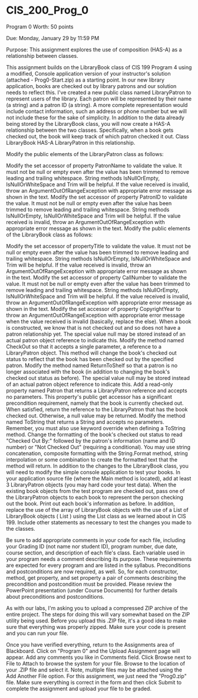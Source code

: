 # CIS_200_Prog_0

Program 0
Worth: 50 points

Due: Monday, January 29 by 11:59 PM

Purpose: This assignment explores the use of composition (HAS-A) as a relationship between classes.

This assignment builds on the LibraryBook class of CIS 199 Program 4 using a modified, Console application version of your instructor's solution (attached - Prog0-Start.zip) as a starting point. 
In our new library application, books are checked out by library patrons and our solution needs to reflect this. I've created a new public class named LibraryPatron to represent users of the library. 
Each patron will be represented by their name (a string) and a patron ID (a string).
A more complete representation would include contact information, such an address or phone number but we will not include these for the sake of simplicity. 
In addition to the data already being stored by the LibraryBook class, you will now create a HAS-A relationship between the two classes. Specifically, when a book gets checked out, 
the book will keep track of which patron checked it out. Class LibraryBook HAS-A LibraryPatron in this relationship.

Modify the public elements of the LibraryPatron class as follows:

Modify the set accessor of property PatronName to validate the value. It must not be null or empty even after the value has been trimmed to remove leading and trailing whitespace. 
String methods IsNullOrEmpty, IsNullOrWhiteSpace and Trim will be helpful. If the value received is invalid, throw an ArgumentOutOfRangeException with appropriate error message as shown in the text.
Modify the set accessor of property PatronID to validate the value. It must not be null or empty even after the value has been trimmed to remove leading and trailing whitespace. 
String methods IsNullOrEmpty, IsNullOrWhiteSpace and Trim will be helpful. If the value received is invalid, throw an ArgumentOutOfRangeException with appropriate error message as shown in the text.
Modify the public elements of the LibraryBook class as follows:

Modify the set accessor of propertyTitle to validate the value. It must not be null or empty even after the value has been trimmed to remove leading and trailing whitespace. 
String methods IsNullOrEmpty, IsNullOrWhiteSpace and Trim will be helpful. If the value received is invalid, throw an ArgumentOutOfRangeException with appropriate error message as shown in the text.
Modify the set accessor of property CallNumber to validate the value. It must not be null or empty even after the value has been trimmed to remove leading and trailing whitespace. 
String methods IsNullOrEmpty, IsNullOrWhiteSpace and Trim will be helpful. If the value received is invalid, throw an ArgumentOutOfRangeException with appropriate error message as shown in the text.
Modify the set accessor of property CopyrightYear to throw an ArgumentOutOfRangeException with appropriate error message when the value received is invalid (basically, replace the else).
When a book is constructed, we know that is not checked out and so does not have a patron relationship yet. The special value null may be stored instead of an actual patron object reference to indicate this.
Modify the method named CheckOut so that it accepts a single parameter, a reference to a LibraryPatron object. 
This method will change the book's checked out status to reflect that the book has been checked out by the specified patron.
Modify the method named ReturnToShelf so that a patron is no longer associated with the book (in addition to changing the book's checked out status as before). 
The special value null may be stored instead of an actual patron object reference to indicate this.
Add a read-only property named Patron that returns a LibraryPatron reference and accepts no parameters. This property's public get accessor has a significant precondition requirement, namely that the book is currently checked out. 
When satisfied, return the reference to the LibraryPatron that has the book checked out. Otherwise, a null value may be returned.
Modify the method named ToString that returns a String and accepts no parameters. Remember, you must also use keyword override when defining a ToString method. Change the formatting of the book's 
checked out status to read "Checked Out By:" followed by the patron's information (name and ID number) or "Not Checked Out" (requiring a conditional). You may use string concatenation, composite formatting with the String.Format method, 
string interpolation or some combination to create the formatted text that the method will return.
In addition to the changes to the LibraryBook class, you will need to modify the simple console application to test your books. In your application source file (where the Main method is located), add at least 3 LibraryPatron objects 
(you may hard code your test data). When the existing book objects from the test program are checked out, pass one of the LibraryPatron objects to each book to represent the person checking out the book. 
Print out each book's information as before. In addition, replace the use of the array of LibraryBook objects with the use of a List of LibraryBook objects ( List<LibraryBook> ) using the List class as we learned about in CIS 199. 
Include other statements as necessary to test the changes you made to the classes.

Be sure to add appropriate comments in your code for each file, including your Grading ID (not name nor student ID), program number, due date, course section, and description of each file's class. 
Each variable used in your program needs a comment describing its purpose. These requirements are expected for every program and are listed in the syllabus. Preconditions and postconditions are now required, as well. 
So, for each constructor, method, get property, and set property a pair of comments describing the precondition and postcondition must be provided. 
Please review the PowerPoint presentation (under Course Documents) for further details about preconditions and postconditions.

As with our labs, I'm asking you to upload a compressed ZIP archive of the entire project. The steps for doing this will vary somewhat based on the ZIP utility being used. 
Before you upload this .ZIP file, it's a good idea to make sure that everything was properly zipped. Make sure your code is present and you can run your file.

Once you have verified everything, return to the Assignments area of Blackboard. Click on "Program 0" and the Upload Assignment page will appear. Add any comments you like in Comments field. 
Click Browse next to File to Attach to browse the system for your file. Browse to the location of your .ZIP file and select it. Note, multiple files may be attached using the Add Another File option. 
For this assignment, we just need the "Prog0.zip" file. Make sure everything is correct in the form and then click Submit to complete the assignment and upload your file to be graded.
